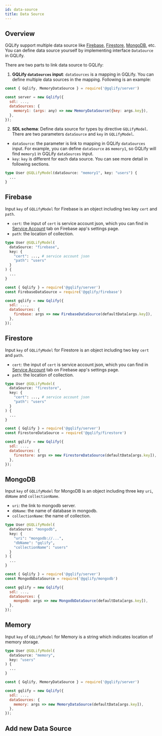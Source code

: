```yaml
---
id: data-source
title: Data Source
---
```


## Overview

GQLify support multiple data source like [Firebase](https://firebase.google.com), [Firestore](https://firebase.google.com/docs/firestore/), [MongoDB](https://www.mongodb.com), etc. You can define data source yourself by implementing interface `DataSource` in GQLify.

There are two parts to link data source to GQLify:

1. **GQLify `dataSources` input**: `dataSources` is a mapping in GQLify. You can define multiple data sources in the mapping. Following is an example:

```js
const { Gqlify, MemoryDataSource } = require('@gqlify/server')

const server = new Gqlify({
  sdl: ...,
  dataSources: {
    memory1: (args: any) => new MemoryDataSource({key: args.key}),
  },
});
```

2. **SDL schema**: Define data source for types by directive `GQLifyModel`. There are two parameters `dataSource` and `key` in `GQLifyModel`.

* `dataSource`: the parameter is link to mapping in GQLify `dataSources` input. For example, you can define `dataSource` as `memory1`, so GQLify will find `memory1` in GQLify `dataSources` input.
* `key`: `key` is different for each data source. You can see more detail in following sections.

```graphql
type User @GQLifyModel(dataSource: "memory1", key: "users") {
  ...
}
```

## Firebase

Input `key` of `GQLifyModel` for Firebase is an object including two key `cert` and `path`.
* `cert`: the input of `cert` is service account json, which you can find in [Service Account](https://console.firebase.google.com/project/_/settings/serviceaccounts/adminsdk) tab on Firebase app's settings page.
* `path`: the location of collection.

```graphql
type User @GQLifyModel(
  dataSource: "firebase",
  key: {
    "cert": ..., # service account json
    "path": "users"
  }
) {
  ...
}
```

```js
const { Gqlify } = require('@gqlify/server')
const FirebaseDataSource = require('@gqlify/firebase')

const gqlify = new Gqlify({
  sdl: ...,
  dataSources: {
    firebase: args => new FirebaseDataSource(defaultData[args.key]),
  },
});
```

## Firestore

Input `key` of `GQLifyModel` for Firestore is an object including two key `cert` and `path`.
* `cert`: the input of `cert` is service account json, which you can find in [Service Account](https://console.firebase.google.com/project/_/settings/serviceaccounts/adminsdk) tab on Firebase app's settings page.
* `path`: the location of collection.

```graphql
type User @GQLifyModel(
  dataSource: "firestore",
  key: {
    "cert": ..., # service account json
    "path": "users"
  }
) {
  ...
}
```

```js
const { Gqlify } = require('@gqlify/server')
const FirestoreDataSource = require('@gqlify/firestore')

const gqlify = new Gqlify({
  sdl: ...,
  dataSources: {
    firestore: args => new FirestoreDataSource(defaultData[args.key]),
  },
});
```

## MongoDB

Input `key` of `GQLifyModel` for MongoDB is an object including three key `uri`, `dbName` and `collectionName`.
* `uri`: the link to mongodb server.
* `dbName`: the name of database in mongodb.
* `collectionName`: the name of collection.

```graphql
type User @GQLifyModel(
  dataSource: "mongodb",
  key: {
    "uri": "mongodb://...",
    "dbName": "gqlify",
    "collectionName": "users"
  }
) {
  ...
}
```

```js
const { Gqlify } = require('@gqlify/server')
const MongodbDataSource = require('@gqlify/mongodb')

const gqlify = new Gqlify({
  sdl: ...,
  dataSources: {
    mongodb: args => new MongodbDataSource(defaultData[args.key]),
  },
});
```

## Memory

Input `key` of `GQLifyModel` for Memory is a string which indicates location of memory storage.

```graphql
type User @GQLifyModel(
  dataSource: "memory",
  key: "users"
) {
  ...
}
```

```js
const { Gqlify, MemoryDataSource } = require('@gqlify/server')

const gqlify = new Gqlify({
  sdl: ...,
  dataSources: {
    memory: args => new MemoryDataSource(defaultData[args.key]),
  },
});
```

## Add new Data Source



